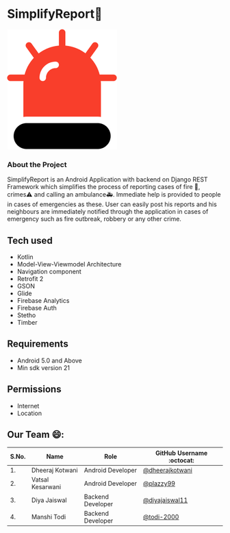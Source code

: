 # SimplifyReport📢
 ![alt text](https://github.com/AbsurdNerd/SimplifyReports/blob/master/app/src/main/res/drawable/simplify_icon.png?raw=true)
### About the Project
SimplifyReport is an Android Application with backend on Django REST Framework which simplifies the process of reporting cases of fire 🧯, crimes⚠️ and calling an ambulance🚑.
Immediate help is provided to people in cases of emergencies as these. User can easily post his reports and his neighbours are immediately notified through the application in cases of emergency such as fire outbreak, robbery or any other crime. 


## Tech used
- Kotlin
- Model-View-Viewmodel Architecture
- Navigation component
- Retrofit 2
- GSON
- Glide
- Firebase Analytics
- Firebase Auth
- Stetho
- Timber

## Requirements
- Android 5.0 and Above
- Min sdk version 21

## Permissions
- Internet
- Location

## Our Team 😄:

| S.No. | Name               | Role                      | GitHub Username :octocat:                              |
| ----- | ------------------ | ------------------------- | ----------------------------------------------------   |
| 1.    | Dheeraj Kotwani    | Android Developer         | [@dheerajkotwani](https://github.com/dheerajkotwani)   |
| 2.    | Vatsal Kesarwani   | Android Developer         | [@plazzy99](https://github.com/plazzy99)               |
| 3.    | Diya Jaiswal       | Backend Developer         | [@diyajaiswal11](https://github.com/diyajaiswal11)     |
| 4.    | Manshi Todi        | Backend Developer         | [@todi-2000](https://github.com/todi-2000)             |
